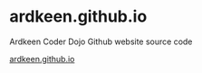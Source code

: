 # ardkeen.github.io

Ardkeen Coder Dojo Github website source code

[ardkeen.github.io](ardkeen.github.io)

 

